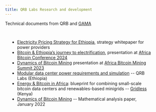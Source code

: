 ```yaml
---
title: QRB Labs Research and development
---
```


Technical documents from QRB and [GAMA](http://gama.africa)

<div style="padding: 16px"> 
 <ul>
   <li><a href="Electricity Pricing Strategy for Ethiopia.pdf">Electricity Pricing Strategy for Ethiopia</a>, strategy whitepaper for power providers</li>
  <li><a href="QRB @ ABC Mining in Ethiopia.pdf">Bitcoin &amp; Ethiopia’s journey to electrification</a>, presentation at <a href="https://afrobitcoin.org/">Africa Bitcoin Conference 2024</a></li>
  <li><a href="Dynamics of Bitcoin Mining.pdf">Dynamics of Bitcoin Mining</a> presentation at <a href="https://africanbitcoinmining.com">Africa Bitcoin Mining Summit 2023</a></li>
  <li><a href="QRB power system requirements.pdf">Modular data center power requirements and simulation</a> -- QRB Labs (Ethiopia)</li>
  <li><a href="https://gridlesscompute.com/wp-content/uploads/2023/05/blueprint-energy-bitcoin-africa.pdf">Energy & Bitcoin in Africa</a>: blueprint for combining small-scale bitcoin data centers and renewables-based minigrids -- <a href="gridlesscompute.com">Gridless</a> (Kenya)</li>
  <li><a href="2201.06072.pdf">Dynamics of Bitcoin Mining</a> -- Mathematical analysis paper, January 2022</li>
 </ul>
</div>
